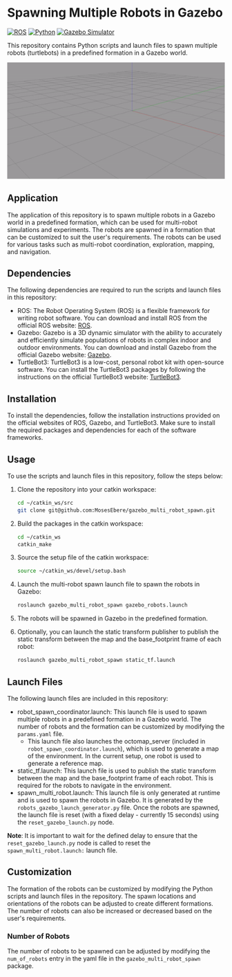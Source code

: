 # Spawning Multiple Robots in Gazebo
[![ROS](https://img.shields.io/badge/ROS-Noetic%20or%20later-blue.svg)](http://wiki.ros.org/ROS/Installation)
[![Python](https://img.shields.io/badge/Python-3.7%20or%20later-blue.svg)](https://www.python.org/downloads/)
[![Gazebo Simulator](https://img.shields.io/badge/Simulator-Gazebo-orange.svg)](http://wiki.ros.org/gazebo_ros_pkgs)

<!-- *(Optional)* -->

This repository contains Python scripts and launch files to spawn multiple robots (turtlebots) in a predefined formation in a Gazebo world. 

<img src="results/three_lines_spawn_30.gif" alt="Three Lines" width="700">


## Application
The application of this repository is to spawn multiple robots in a Gazebo world in a predefined formation, which can be used for multi-robot simulations and experiments. The robots are spawned in a formation that can be customized to suit the user's requirements. The robots can be used for various tasks such as multi-robot coordination, exploration, mapping, and navigation.

## Dependencies
The following dependencies are required to run the scripts and launch files in this repository:
- ROS: The Robot Operating System (ROS) is a flexible framework for writing robot software. You can download and install ROS from the official ROS website: [ROS](http://www.ros.org/).
- Gazebo: Gazebo is a 3D dynamic simulator with the ability to accurately and efficiently simulate populations of robots in complex indoor and outdoor environments. You can download and install Gazebo from the official Gazebo website: [Gazebo](http://gazebosim.org/).
- TurtleBot3: TurtleBot3 is a low-cost, personal robot kit with open-source software. You can install the TurtleBot3 packages by following the instructions on the official TurtleBot3 website: [TurtleBot3](https://emanual.robotis.com/docs/en/platform/turtlebot3/overview/).

## Installation
To install the dependencies, follow the installation instructions provided on the official websites of ROS, Gazebo, and TurtleBot3. Make sure to install the required packages and dependencies for each of the software frameworks.

## Usage
To use the scripts and launch files in this repository, follow the steps below:
1. Clone the repository into your catkin workspace:
   ```bash
   cd ~/catkin_ws/src
   git clone git@github.com:MosesEbere/gazebo_multi_robot_spawn.git
    ```
2. Build the packages in the catkin workspace:
    ```bash
    cd ~/catkin_ws
    catkin_make
    ```
3. Source the setup file of the catkin workspace:
    ```bash
    source ~/catkin_ws/devel/setup.bash
    ```
4. Launch the multi-robot spawn launch file to spawn the robots in Gazebo:
    ```bash
    roslaunch gazebo_multi_robot_spawn gazebo_robots.launch
    ```
5. The robots will be spawned in Gazebo in the predefined formation.

6. Optionally, you can launch the static transform publisher to publish the static transform between the map and the base_footprint frame of each robot:
    ```bash
    roslaunch gazebo_multi_robot_spawn static_tf.launch
    ```

## Launch Files
The following launch files are included in this repository:
- robot_spawn_coordinator.launch: This launch file is used to spawn multiple robots in a predefined formation in a Gazebo world. The number of robots and the formation can be customized by modifying the `params.yaml` file.
  * This launch file also launches the octomap_server (included in `robot_spawn_coordinator.launch`), which is used to generate a map of the environment. In the current setup, one robot is used to generate a reference map.
- static_tf.launch: This launch file is used to publish the static transform between the map and the base_footprint frame of each robot. This is required for the robots to navigate in the environment.
- spawn_multi_robot.launch: This launch file is only generated at runtime and is used to spawn the robots in Gazebo. It is generated by the `robots_gazebo_launch_generator.py` file. Once the robots are spawned, the launch file is reset (with a fixed delay - currently 15 seconds) using the `reset_gazebo_launch.py` node.

**Note**: It is important to wait for the defined delay to ensure that the `reset_gazebo_launch.py` node is called to reset the `spawn_multi_robot.launch:` launch file.

## Customization
The formation of the robots can be customized by modifying the Python scripts and launch files in the repository. The spawn locations and orientations of the robots can be adjusted to create different formations. The number of robots can also be increased or decreased based on the user's requirements.

### Number of Robots
The number of robots to be spawned can be adjusted by modifying the `num_of_robots` entry in the yaml file in the `gazebo_multi_robot_spawn` package. 


